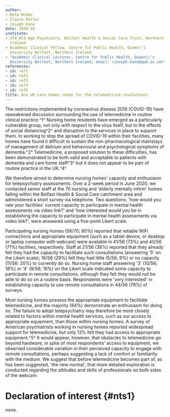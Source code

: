 ```yaml
---
author:
- Meta McGee
- Claire Potter
- Joseph Kane
date: 2020-10
institute:
- ST4 Old Age Psychiatry, Belfast Health & Social Care Trust, Northern
  Ireland
- Academic Clinical Fellow, Centre for Public Health, Queen\'s
  University Belfast, Northern Ireland
- "Academic Clinical Lecturer, Centre for Public Health, Queen\\'s
  University Belfast, Northern Ireland; email: <joseph.kane@qub.ac.uk>"
references:
- id: ref1
- id: ref2
- id: ref3
- id: ref4
- id: ref5
title: Are UK care homes ready for the telemedicine revolution?
---
```


The restrictions implemented by coronavirus disease 2019 (COVID-19) have
reawakened discussion surrounding the use of telemedicine in routine
clinical practice.^1^ Nursing home residents have emerged as a
particularly vulnerable group, not only with respect to the virus
itself, but to the effects of social distancing^2^ and disruption to the
services in place to support them. In working to stop the spread of
COVID-19 within their facilities, many homes have found it difficult to
sustain the non-pharmacological mainstays of management of delirium and
behavioural and psychological symptoms of dementia.^2^ Telemedicine, a
proposed solution to these difficulties, has been demonstrated to be
both valid and acceptable to patients with dementia and care home
staff^3^ but it does not appear to be part of routine practice in the
UK.^4^

We therefore aimed to determine nursing homes' capacity and enthusiasm
for telepsychiatry assessments. Over a 2-week period in June 2020, we
contacted senior staff at the 70 nursing and 'elderly mentally infirm'
homes falling within the Belfast Health & Social Care catchment area and
administered a short survey via telephone. Two questions; 'how would you
rate your facilities\' current capacity to participate in mental health
assessments via video link?' and 'how interested would you be in
establishing the capacity to participate in mental health assessments
via video link?', were answered using a five-point Likert scale.

Participating nursing homes (56/70; 80%) reported that reliable WiFi
connections and appropriate equipment (such as a tablet device, or
desktop or laptop computer with webcam) were available in 41/56 (73%)
and 40/56 (71%) facilities, respectively. Staff at 21/56 (38%) reported
that they already felt they had the capacity to facilitate such
consultations (answering '5' on the Likert scale); 16/56 (29%) felt they
had little (5/56; 9%) or no capacity (11/56: 20%) to currently do so.
Nursing home staff answering '3' (10/56; 18%) or '4' (9/56; 16%) on the
Likert scale indicated some capacity to participate in remote
consultations, although they felt they would not be able to do so on a
routine basis. Respondents were 'very interested' in establishing
capacity to use remote consultations in 44/56 (79%) of surveys.

Most nursing homes possess the appropriate equipment to facilitate
telemedicine, and the majority (84%) demonstrate an enthusiasm for doing
so. The failure to adopt telepsychiatry may therefore be more closely
related to factors within mental health services, such as our access to
appropriate equipment, than those within nursing homes. A survey of
American psychiatrists working in nursing homes reported widespread
support for telemedicine, but only 13% felt they had access to
appropriate equipment.^5^ It would appear, however, that obstacles to
telemedicine go beyond hardware; in spite of most respondents' access to
equipment, we observed considerable variation in their perceived
capacity to engage with remote consultations, perhaps suggesting a lack
of comfort or familiarity with the medium. We suggest that before
telemedicine becomes part of, as has been suggested, 'the new normal',
that more detailed exploration is conducted regarding the attitudes and
skills of professionals on both sides of the webcam.

# Declaration of interest {#nts1}

none.
